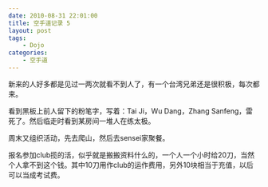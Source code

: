 ```yaml
---
date: 2010-08-31 22:01:00
title: 空手道记录 5
layout: post
tags:
    - Dojo
categories:
    - 空手道
---
```

<!--more-->

新来的人好多都是见过一两次就看不到人了，有一个台湾兄弟还是很积极，每次都来。

看到黑板上前人留下的粉笔字，写着：Tai Ji，Wu Dang，Zhang Sanfeng，雷死了。然后临走时看到某房间一堆人在练太极。

周末又组织活动，先去爬山，然后去sensei家聚餐。

报名参加club揽的活，似乎就是搬搬资料什么的，一个人一个小时给20刀，当然个人拿不到这个钱。其中10刀用作club的运作费用，另外10块相当于充值，以后可以当成考试费。
